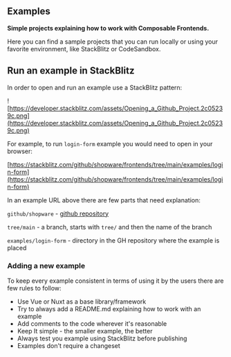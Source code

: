 ## Examples

**Simple projects explaining how to work with Composable Frontends.**

Here you can find a sample projects that you can run locally or using your favorite environment, like StackBlitz or CodeSandbox.

## Run an example in StackBlitz

In order to open and run an example use a StackBlitz pattern:

![https://developer.stackblitz.com/assets/Opening_a_Github_Project.2c05239c.png](https://developer.stackblitz.com/assets/Opening_a_Github_Project.2c05239c.png)

For example, to run `login-form` example you would need to open in your browser:

[https://stackblitz.com/github/shopware/frontends/tree/main/examples/login-form](https://stackblitz.com/github/shopware/frontends/tree/main/examples/login-form)

In an example URL above there are few parts that need explanation:

`github/shopware` - [github repository](https://github.com/shopware/frontends)

`tree/main` - a branch, starts with `tree/` and then the name of the branch

`examples/login-form` - directory in the GH repository where the example is placed

### Adding a new example

To keep every example consistent in terms of using it by the users there are few rules to follow:

- Use Vue or Nuxt as a base library/framework
- Try to always add a README.md explaining how to work with an example
- Add comments to the code wherever it's reasonable
- Keep It simple - the smaller example, the better
- Always test you example using StackBlitz before publishing
- Examples don't require a changeset

